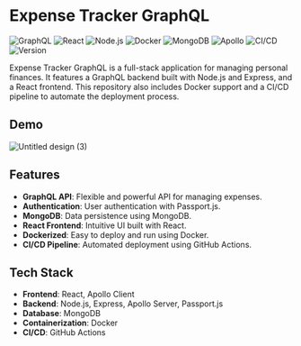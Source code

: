 # Expense Tracker GraphQL
![GraphQL](https://img.shields.io/badge/GraphQL-API-red)
![React](https://img.shields.io/badge/React-Frontend-blue)
![Node.js](https://img.shields.io/badge/Node.js-Backend-green)
![Docker](https://img.shields.io/badge/Docker-Containerization-blue)
![MongoDB](https://img.shields.io/badge/MongoDB-Database-yellowgreen)
![Apollo](https://img.shields.io/badge/Apollo-Client%20%2F%20Server-purple)
![CI/CD](https://img.shields.io/badge/CI%2FCD-GitHub%20Actions-yellow)
![Version](https://img.shields.io/badge/Version-1.0.0-orange)

Expense Tracker GraphQL is a full-stack application for managing personal finances. It features a GraphQL backend built with Node.js and Express, and a React frontend. This repository also includes Docker support and a CI/CD pipeline to automate the deployment process.

## Demo

![Untitled design (3)](https://github.com/user-attachments/assets/9f60ac2c-48b4-4127-b1bf-550a26121d2c)

## Features

- **GraphQL API**: Flexible and powerful API for managing expenses.
- **Authentication**: User authentication with Passport.js.
- **MongoDB**: Data persistence using MongoDB.
- **React Frontend**: Intuitive UI built with React.
- **Dockerized**: Easy to deploy and run using Docker.
- **CI/CD Pipeline**: Automated deployment using GitHub Actions.
## Tech Stack

- **Frontend**: React, Apollo Client
- **Backend**: Node.js, Express, Apollo Server, Passport.js
- **Database**: MongoDB
- **Containerization**: Docker
- **CI/CD**: GitHub Actions

